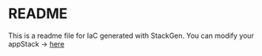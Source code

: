 # README
This is a readme file for IaC generated with StackGen.
You can modify your appStack -> [here](http://main.dev.stackgen.com/appstacks/fc405c6b-68c9-4ea7-a169-2ac0fe14951e)
